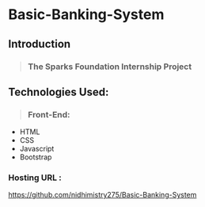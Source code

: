 # Basic-Banking-System

## Introduction
>  ### The Sparks Foundation Internship Project

## Technologies Used:
>  ### Front-End:
- HTML
- CSS
- Javascript
- Bootstrap

### Hosting URL :
https://github.com/nidhimistry275/Basic-Banking-System

